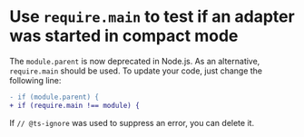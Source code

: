 # Use `require.main` to test if an adapter was started in compact mode

The `module.parent` is now deprecated in Node.js. As an alternative, `require.main` should be used. To update your code, just change the following line:

```diff
- if (module.parent) {
+ if (require.main !== module) {
```

If `// @ts-ignore` was used to suppress an error, you can delete it.
